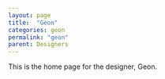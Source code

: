 ```yaml
---
layout: page
title:  "Geon"
categories: geon
permalink: "geon"
parent: Designers
---
```

This is the home page for the designer, Geon.
